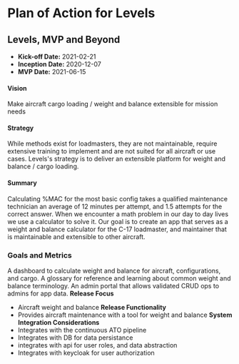 # Plan of Action for Levels
## Levels, MVP and Beyond

* **Kick-off Date:**
2021-02-21
* **Inception Date:**
2020-12-07
* **MVP Date:**
2021-06-15
#### Vision
Make aircraft cargo loading / weight and balance extensible for mission needs
#### Strategy
While methods exist for loadmasters, they are not maintainable, require extensive training to implement and are not suited for all aircraft or use cases. Levels's strategy is to deliver an extensible platform for weight and balance / cargo loading.
#### Summary
Calculating %MAC for the most basic config takes a qualified maintenance technician an average of 12 minutes per attempt, and 1.5 attempts for the correct answer. When we encounter a math problem in our day to day lives we use a calculator to solve it. Our goal is to create an app that serves as a weight and balance calculator for the C-17 loadmaster, and maintainer that is maintainable and extensible to other aircraft.
### Goals and Metrics
A dashboard to calculate weight and balance for aircraft, configurations, and cargo.
A glossary for reference and learning about common weight and balance terminology.
An admin portal that allows validated CRUD ops to admins for app data.
**Release Focus**  
- Aircraft weight and balance
**Release Functionality** 
- Provides aircraft maintenance with a tool for weight and balance
**System Integration Considerations** 
- Integrates with the continuous ATO pipeline 
- Integrates with DB for data persistance
- integrates with api for user roles, and data abstraction 
- Integrates with keycloak for user authorization